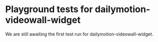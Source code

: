 # Playground tests for dailymotion-videowall-widget
We are still awaiting the first test run for dailymotion-videowall-widget.
